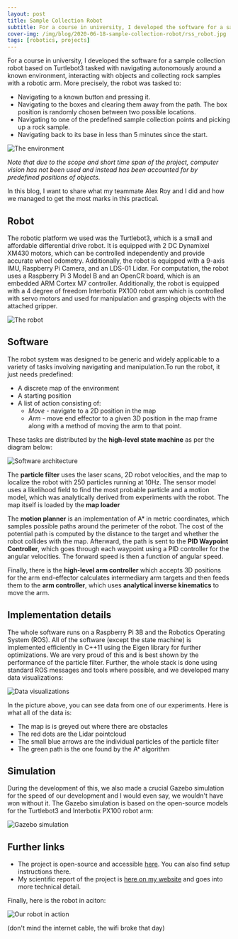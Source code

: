 ```yaml
---
layout: post
title: Sample Collection Robot
subtitle: For a course in university, I developed the software for a sample collection robot based on a Turtlebot3 robot with a manipulator.
cover-img: /img/blog/2020-06-18-sample-collection-robot/rss_robot.jpg
tags: [robotics, projects]
---
```


For a course in university, I developed the software for a sample collection
robot based on Turtlebot3 tasked with navigating
autonomously around a known environment, interacting with objects and collecting
rock samples with a robotic arm. More precisely, the robot was tasked to:

* Navigating to a known button and pressing it.
* Navigating to the boxes and clearing them away from the path. The box position is randomly
chosen between two possible locations.
* Navigating to one of the predefined sample collection points and picking up a rock sample.
* Navigating back to its base in less than 5 minutes since the start.

![The environment](/img/blog/2020-06-18-sample-collection-robot/rss_environment.jpg)

_Note that due to the scope and short time span of the project, computer vision has not
been used and instead has been accounted for by predefined positions of objects._

In this blog, I want to share what my teammate Alex Roy and I did and how we managed to
get the most marks in this practical.

## Robot

The robotic platform we used was the Turtlebot3, which is a small and affordable
differential drive robot. It is equipped with 2 DC Dynamixel XM430 motors, which can be
controlled independently and provide accurate wheel odometry. Additionally, the robot is equipped
with a 9-axis IMU, Raspberry Pi Camera, and an LDS-01 Lidar. For computation, the robot
uses a Raspberry Pi 3 Model B and an OpenCR board, which is an embedded ARM Cortex M7 controller.
Additionally, the robot is equipped with a 4 degree of freedom Interbotix PX100 robot arm which is
controlled with servo motors and used for manipulation and grasping objects with the attached gripper.

![The robot](/img/blog/2020-06-18-sample-collection-robot/rss_robot.jpg)

## Software

The robot system was designed to be generic and widely applicable to a variety of tasks involving
navigating and manipulation.To run the robot, it just needs predefined:

* A discrete map of the environment
* A starting position
* A list of action consisting of:
  * _Move_ - navigate to a 2D position in the map
  * _Arm_  - move end effector to a given 3D position in the map frame along with
  a method of moving the arm to that point.

These tasks are distributed by the **high-level state machine** as per the diagram below:

![Software architecture](/img/blog/2020-06-18-sample-collection-robot/rss_turtlebot_architecture.png)

The **particle filter** uses the laser scans, 2D robot velocities, and the map to localize
the robot with 250 particles running at 10Hz. The sensor model uses a likelihood field
to find the most probable particle and a motion model, which was analytically derived
from experiments with the robot. The map itself is loaded by the **map loader**

The **motion planner** is an implementation of A* in metric coordinates, which samples
possible paths around the perimeter of the robot. The cost of the potential path is computed
by the distance to the target and whether the robot collides with the map. Afterward,
the path is sent to the **PID Waypoint Controller**, which goes through each waypoint
using a PID controller for the angular velocities. The forward speed is then a function of angular speed.

Finally, there is the **high-level arm controller** which accepts 3D positions for the
arm end-effector calculates intermediary arm targets and then feeds them to the
**arm controller**, which uses **analytical inverse kinematics** to move the arm.

## Implementation details

The whole software runs on a Raspberry Pi 3B and the Robotics Operating System (ROS).
All of the software (except the state machine) is implemented efficiently in C++11 using
the Eigen library for further optimizations. We are very proud of this and is best shown
by the performance of the particle filter. Further, the whole stack is done using
standard ROS messages and tools where possible, and we developed many data visualizations:

![Data visualizations](/img/blog/2020-06-18-sample-collection-robot/rss-planning-2.png)

In the picture above, you can see data from one of our experiments. Here is what
all of the data is:

* The map is is greyed out where there are obstacles
* The red dots are the Lidar pointcloud
* The small blue arrows are the individual particles of the particle filter
* The green path is the one found by the A* algorithm

## Simulation

During the development of this, we also made a crucial Gazebo simulation
for the speed of our development and I would even say, we wouldn't have won without it.
The Gazebo simulation is based on the open-source models for the Turtlebot3
and Interbotix PX100 robot arm:

![Gazebo simulation](/img/blog/2020-06-18-sample-collection-robot/rss-simulation.png)

## Further links

* The project is open-source and accessible [here](https://gitlab.com/imgeorgiev/rss_turtlebot).
You can also find setup instructions there.
* My scientific report of the project is [here on my website](/files/rss_practical_individual_report.pdf)
and goes into more technical detail.

Finally, here is the robot in aciton:

![Our robot in action](/img/blog/2020-06-18-sample-collection-robot/turtlebot.gif)

(don't mind the internet cable, the wifi broke that day)
